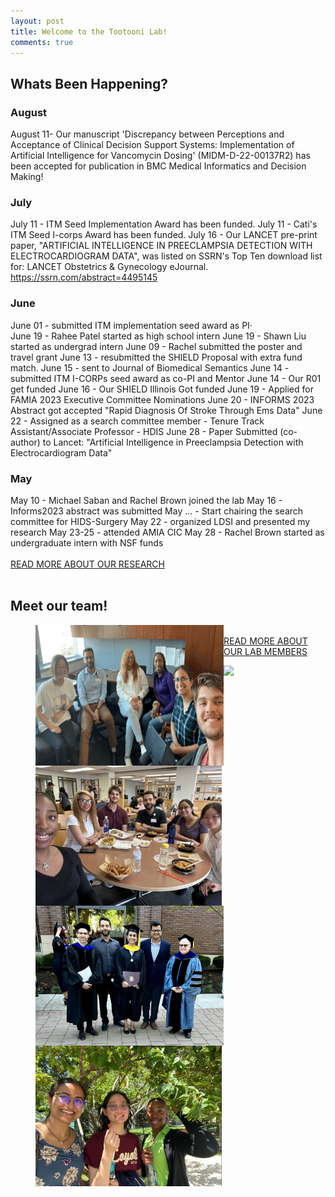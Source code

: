 ```yaml
---
layout: post
title: Welcome to the Tootooni Lab!
comments: true
---
```

## Whats Been Happening?
### August
August 11- Our manuscript 'Discrepancy between Perceptions and Acceptance of Clinical Decision Support Systems: Implementation of Artificial Intelligence for Vancomycin Dosing' (MIDM-D-22-00137R2) has been accepted for publication in BMC Medical Informatics and Decision Making!
### July
July 11 - ITM Seed Implementation Award has been funded.
July 11 - Cati's ITM Seed I-corps Award has been funded.
July 16 - Our LANCET pre-print paper, "ARTIFICIAL INTELLIGENCE IN PREECLAMPSIA DETECTION WITH ELECTROCARDIOGRAM DATA", was listed on SSRN's Top Ten download list for: LANCET Obstetrics & Gynecology eJournal. https://ssrn.com/abstract=4495145
### June
June 01 - submitted ITM implementation seed award as PI·         
June 19 - Rahee Patel started as high school intern
June 19 - Shawn Liu started as undergrad intern
June 09 - Rachel submitted the poster and travel grant
June 13 - resubmitted the SHIELD Proposal with extra fund match.
June 15 - sent to Journal of Biomedical Semantics
June 14 - submitted ITM I-CORPs seed award as co-PI and Mentor
June 14 - Our R01 get funded
June 16 - Our SHIELD Illinois Got funded
June 19 - Applied for FAMIA 2023 Executive Committee Nominations
June 20 - INFORMS 2023 Abstract got accepted "Rapid Diagnosis Of Stroke Through Ems Data"
June 22 - Assigned as a search committee member - Tenure Track Assistant/Associate Professor - HDIS
​June 28 - Paper Submitted (co-author) to Lancet: "Artificial Intelligence in Preeclampsia Detection with Electrocardiogram Data"
### May
May 10 - Michael Saban and Rachel Brown joined the lab
May 16 - Informs2023 abstract was submitted
May … - Start chairing the search committee for HIDS-Surgery
May 22 - organized LDSI and presented my research
May 23-25 - attended AMIA CIC
May 28 - Rachel Brown started as undergraduate intern with NSF funds
<br>
<br>
<a href="{{ site.baseurl }}/research">READ MORE ABOUT OUR RESEARCH</a>
<br>
<br>
## Meet our team!

<figure>
        <img src="https://github.com/TootooniLab/TootooniLab.github.io/blob/master/images/meeting.gif?raw=true" width="301px" height="225px" align="left"/>
</figure>
<figure>
        <img src="https://github.com/TootooniLab/TootooniLab.github.io/blob/master/images/group%20lunch.jpeg?raw=true" width="298px" height="224px" align="left"/>
</figure>

<figure>
        <img src="https://github.com/TootooniLab/TootooniLab.github.io/blob/master/images/neelam%20grad.png?raw=true" width="301px" height="224px" align="left"/>
</figure>

<figure>
        <img src="https://github.com/TootooniLab/TootooniLab.github.io/blob/master/images/mystery%20berry.jpg?raw=true" width="298px" height="225px" align="left"/>
</figure>
<br>
<a href="{{ site.baseurl }}/research">READ MORE ABOUT OUR LAB MEMBERS</a>
<br>

<figure>
  <img src="https://raw.githubusercontent.com/TestRun23/TestRun23.github.io/master/images/hsc.jpg"/>
</figure>
<br>
